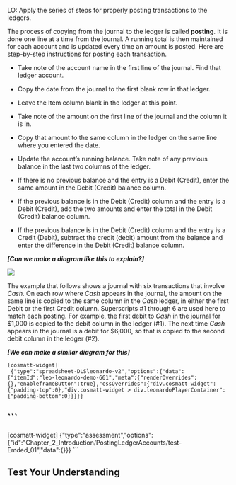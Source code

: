 LO: Apply the series of steps for properly posting transactions to the ledgers.

The process of copying from the journal to the ledger is called **posting**. It is done one line at a time from the journal. A running total is then maintained for each account and is updated every time an amount is posted. Here are step-by-step instructions for posting each transaction.

  - Take note of the account name in the first line of the journal. Find that ledger account.

  - Copy the date from the journal to the first blank row in that ledger.

  - Leave the Item column blank in the ledger at this point.

  - Take note of the amount on the first line of the journal and the column it is in.

  - Copy that amount to the same column in the ledger on the same line where you entered the date.

  - Update the account’s running balance. Take note of any previous balance in the last two columns of the ledger.

<!-- end list -->

  - If there is no previous balance and the entry is a Debit (Credit), enter the same amount in the Debit (Credit) balance column.

  - If the previous balance is in the Debit (Credit) column and the entry is a Debit (Credit), add the two amounts and enter the total in the Debit (Credit) balance column.

  - If the previous balance is in the Debit (Credit) column and the entry is a Credit (Debit), subtract the credit (debit) amount from the balance and enter the difference in the Debit (Credit) balance column. 

***\[Can we make a diagram like this to explain?\]***

![](./Chapter_2_Recording_accounting_transactions/media/04_Process_of_posting_to_the_ledger_accounts/image2.tiff)

The example that follows shows a journal with six transactions that involve *Cash*. On each row where *Cash* appears in the journal, the amount on the same line is copied to the same column in the *Cash* ledger, in either the first Debit or the first Credit column. Superscripts \#1 through 6 are used here to match each posting. For example, the first debit to *Cash* in the journal for $1,000 is copied to the debit column in the ledger (\#1). The next time *Cash* appears in the journal is a debit for $6,000, so that is copied to the second debit column in the ledger (\#2). 

***\[We can make a similar diagram for this\]***

```
[cosmatt-widget]
 {"type":"spreadsheet-DLSleonardo-v2","options":{"data":{"itemId":"leo-leonardo-demo-661","meta":{"renderOverrides":{},"enableframeButton":true},"cssOverrides":{"div.cosmatt-widget":{"padding-top":0},"div.cosmatt-widget > div.leonardoPlayerContainer":{"padding-bottom":0}}}}} 
```

## \`\`\` 
[cosmatt-widget]
 {"type":"assessment","options":{"id":"Chapter\_2\_Introduction/PostingLedgerAccounts/test-Emded\_01","data":{}}} 
 \`\`\`

## 

## Test Your Understanding 

